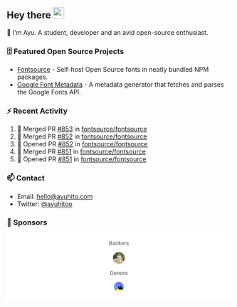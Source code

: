 ## Hey there <img src="https://media.giphy.com/media/hvRJCLFzcasrR4ia7z/giphy.gif" width="25" height="25">

📝 I'm Ayu. A student, developer and an avid open-source enthusiast.

### 🗄 Featured Open Source Projects

- [Fontsource](https://github.com/fontsource/fontsource) - Self-host Open Source fonts in neatly bundled NPM packages.
- [Google Font Metadata](https://github.com/fontsource/google-font-metadata) - A metadata generator that fetches and parses the Google Fonts API.

### ⚡ Recent Activity

<!--START_SECTION:activity-->

1. 🎉 Merged PR [#853](https://github.com/fontsource/fontsource/pull/853) in [fontsource/fontsource](https://github.com/fontsource/fontsource)
2. 🎉 Merged PR [#852](https://github.com/fontsource/fontsource/pull/852) in [fontsource/fontsource](https://github.com/fontsource/fontsource)
3. 💪 Opened PR [#852](https://github.com/fontsource/fontsource/pull/852) in [fontsource/fontsource](https://github.com/fontsource/fontsource)
4. 🎉 Merged PR [#851](https://github.com/fontsource/fontsource/pull/851) in [fontsource/fontsource](https://github.com/fontsource/fontsource)
5. 💪 Opened PR [#851](https://github.com/fontsource/fontsource/pull/851) in [fontsource/fontsource](https://github.com/fontsource/fontsource)
<!--END_SECTION:activity-->

### 📫 Contact

- Email: hello@ayuhito.com
- Twitter: [@ayuhitoo](https://twitter.com/ayuhitoo)

### :sparkling_heart: Sponsors

<p align="center">
  <a href="https://cdn.jsdelivr.net/gh/ayuhito/ayuhito/sponsors.svg">
    <img src='https://raw.githubusercontent.com/ayuhito/ayuhito/master/sponsors.svg'/>
  </a>
</p>
